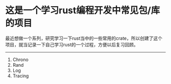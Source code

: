 # 这是一个学习rust编程开发中常见包/库的项目
 最近想做一个系列，研究学习一下rust当中的一些常用的crate，所以创建了这个项目，就当记录一下自己学习rust的一个过程，方便以后复习回顾。
 ***
 1. Chrono
 2. Rand
 3. Log
 4. Tracing
